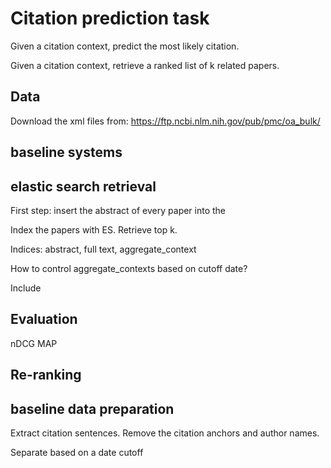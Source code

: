 # Citation prediction task

Given a citation context, predict the most likely citation.

Given a citation context, retrieve a ranked list of k related papers.

## Data

Download the xml files from: https://ftp.ncbi.nlm.nih.gov/pub/pmc/oa_bulk/

## baseline systems

## elastic search retrieval

First step: insert the abstract of every paper into the 

Index the papers with ES. Retrieve top k.

Indices: abstract, full text, aggregate_context

How to control aggregate_contexts based on cutoff date?

Include 

## Evaluation

nDCG
MAP

## Re-ranking

## baseline data preparation

Extract citation sentences.
Remove the citation anchors and author names.

Separate based on a date cutoff
